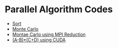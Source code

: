 # Parallel Algorithm Codes

- [Sort](https://github.com/ExGranite/parallel-algorithm-codes/blob/main/Sort/)
- [Monte Carlo](https://github.com/ExGranite/parallel-algorithm-codes/blob/main/Monte%20Carlo/)
- [Montae Carlo using MPI Reduction](https://github.com/ExGranite/parallel-algorithm-codes/blob/main/Monte%20Carlo%20using%20MPI%20Reduction/)
- [(A-B)•(C+D) using CUDA](https://github.com/ExGranite/parallel-algorithm-codes/blob/main/CUDA/)